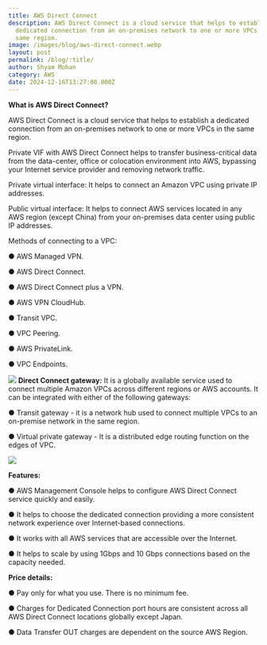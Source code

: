 ```yaml
---
title: AWS Direct Connect
description: AWS Direct Connect is a cloud service that helps to establish a
  dedicated connection from an on-premises network to one or more VPCs in the
  same region.
image: /images/blog/aws-direct-connect.webp
layout: post
permalink: /blog/:title/
author: Shyam Mohan
category: AWS
date: 2024-12-16T13:27:00.000Z
---
```

**What is AWS Direct Connect?**

AWS Direct Connect is a cloud service that helps to establish a dedicated connection from an on-premises network to one or more VPCs in the same region.

Private VIF with AWS Direct Connect helps to transfer business-critical data from the data-center, office or colocation environment into AWS, bypassing your Internet
service provider and removing network traffic.

Private virtual interface: It helps to connect an Amazon VPC using private IP addresses.

Public virtual interface: It helps to connect AWS services located in any AWS region (except China) from your on-premises data center using public IP addresses.

Methods of connecting to a VPC:

● AWS Managed VPN.

● AWS Direct Connect.

● AWS Direct Connect plus a VPN.

● AWS VPN CloudHub.

● Transit VPC.

● VPC Peering.

● AWS PrivateLink.

● VPC Endpoints.

**![](https://lh7-rt.googleusercontent.com/docsz/AD_4nXcktTZOnb8tMOm6IKqgQCQj5BcyBrOKDqy-7NzBN4UrhK04WniEkdPYpV05aUFX042rKYkuA8jXdQRfwiqT7srx3Z6dc6d1mB-TTGRQol7Ugc8QCMMcarPMA486ZIaQTZhQJfvQxg?key=q390jo8iRKV-c2BprE8LOg)**
**Direct Connect gateway:**
It is a globally available service used to connect multiple Amazon VPCs across different regions or AWS accounts. It can be integrated with either of the following
gateways:

● Transit gateway - it is a network hub used to connect multiple VPCs to an on-premise network in the same region.

● Virtual private gateway - It is a distributed edge routing function on the edges of VPC.

**![](https://lh7-rt.googleusercontent.com/docsz/AD_4nXeL9uQH6Tg8jJ4xJGQB-pN0kqmgfuugxvg-2kroeEjZWen0Oi3ys7fCmN5VofAeAnWkbvxg4naWmL2NfFY41_7e2tAvy1dbp5zjG6YgbIU_YgdPjnOVIHD7bCczpstl57NRuKwQ7A?key=q390jo8iRKV-c2BprE8LOg)**

**Features:**

● AWS Management Console helps to configure AWS Direct Connect service quickly and easily.

● It helps to choose the dedicated connection providing a more consistent network experience over Internet-based connections.

● It works with all AWS services that are accessible over the Internet.

● It helps to scale by using 1Gbps and 10 Gbps connections based on the capacity needed.

**Price details:**

● Pay only for what you use. There is no minimum fee.

● Charges for Dedicated Connection port hours are consistent across all AWS Direct Connect locations globally except Japan.

● Data Transfer OUT charges are dependent on the source AWS Region.
